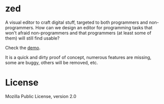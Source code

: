 # zed
A visual editor to craft digital stuff, targeted to both programmers
and non-programmers. How can we design an editor for programming tasks that
won't afraid non-programmers and that programmers (at least some of them) will
still find usable?

Check the [demo](http://nnodot.github.io/zed/app.html).

It is a quick and dirty proof of concept, numerous features are missing, some
are buggy, others will be removed, etc.

# License
Mozilla Public License, version 2.0
